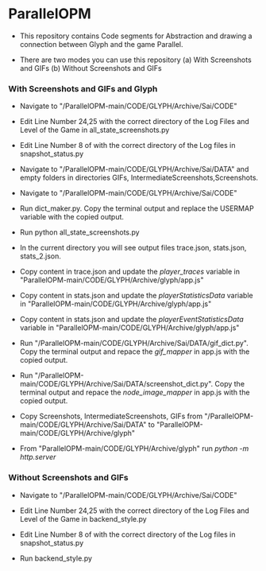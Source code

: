 # ParallelOPM

* This repository contains Code segments for Abstraction and drawing a connection between Glyph and the game Parallel.

* There are two modes you can use this repository (a) With Screenshots and GIFs (b) Without Screenshots and GIFs

### With Screenshots and GIFs and Glyph

* Navigate to "/ParallelOPM-main/CODE/GLYPH/Archive/Sai/CODE"

* Edit Line Number 24,25 with the correct directory of the Log Files and Level of the Game in all_state_screenshots.py

* Edit Line Number 8 of  with the correct directory of the Log files in snapshot_status.py

* Navigate to  "/ParallelOPM-main/CODE/GLYPH/Archive/Sai/DATA" and empty folders in directories GIFs, IntermediateScreenshots,Screenshots.

* Navigate to "/ParallelOPM-main/CODE/GLYPH/Archive/Sai/CODE"

* Run dict_maker.py. Copy the terminal output and replace the USERMAP variable with the copied output.

* Run python all_state_screenshots.py

* In the current directory you will see output files trace.json, stats.json, stats_2.json.

* Copy content in trace.json and update the *player_traces* variable in "ParallelOPM-main/CODE/GLYPH/Archive/glyph/app.js"

* Copy content in stats.json and update the *playerStatisticsData* variable in "ParallelOPM-main/CODE/GLYPH/Archive/glyph/app.js"

* Copy content in stats.json and update the *playerEventStatisticsData* variable in "ParallelOPM-main/CODE/GLYPH/Archive/glyph/app.js"

* Run "/ParallelOPM-main/CODE/GLYPH/Archive/Sai/DATA/gif_dict.py". Copy the terminal output and repace the *gif_mapper* in app.js with the copied output.

* Run "/ParallelOPM-main/CODE/GLYPH/Archive/Sai/DATA/screenshot_dict.py". Copy the terminal output and repace the *node_image_mapper* in app.js with the copied output.

* Copy Screenshots, IntermediateScreenshots, GIFs from "/ParallelOPM-main/CODE/GLYPH/Archive/Sai/DATA" to "ParallelOPM-main/CODE/GLYPH/Archive/glyph"

* From "ParallelOPM-main/CODE/GLYPH/Archive/glyph" run *python -m http.server*


### Without Screenshots and GIFs

* Navigate to "/ParallelOPM-main/CODE/GLYPH/Archive/Sai/CODE"

* Edit Line Number 24,25 with the correct directory of the Log Files and Level of the Game in backend_style.py

* Edit Line Number 8 of  with the correct directory of the Log files in snapshot_status.py

* Run backend_style.py








